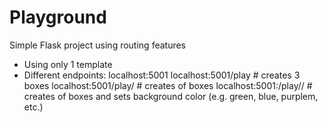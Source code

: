 # Playground

Simple Flask project using routing features
- Using only 1 template
- Different endpoints:
  localhost:5001
  localhost:5001/play  # creates 3 boxes
  localhost:5001/play/<num> # creates <num> of boxes
  localhost:5001:/play/<num>/<color>  # creates <num> of boxes and sets background color (e.g. green, blue, purplem, etc.)
